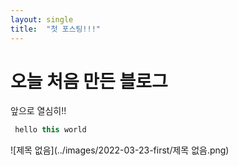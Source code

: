 ```yaml
---
layout: single
title:  "첫 포스팅!!!"
---
```


# 오늘 처음 만든 블로그

앞으로 열심히!!

```java
 hello this world
```

![제목 없음](../images/2022-03-23-first/제목 없음.png)
